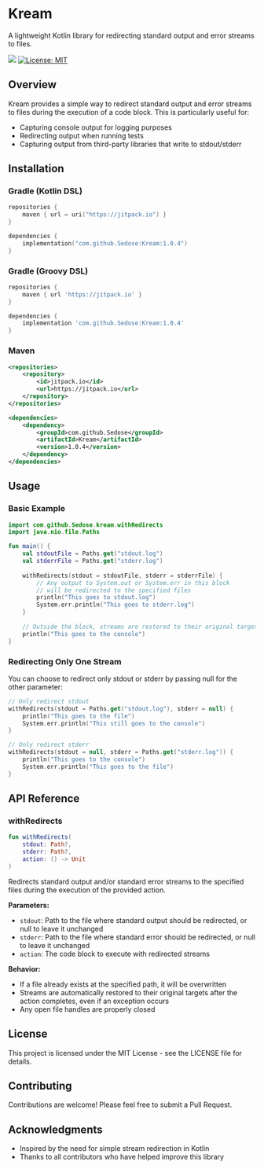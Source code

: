 # Kream

A lightweight Kotlin library for redirecting standard output and error streams to files.

[![](https://jitpack.io/v/com.github.Sedose/Kream.svg)](https://jitpack.io/#com.github.Sedose/Kream)
[![License: MIT](https://img.shields.io/badge/License-MIT-yellow.svg)](https://opensource.org/licenses/MIT)

## Overview

Kream provides a simple way to redirect standard output and error streams to files during the execution of a code block. This is particularly useful for:

- Capturing console output for logging purposes
- Redirecting output when running tests
- Capturing output from third-party libraries that write to stdout/stderr

## Installation

### Gradle (Kotlin DSL)

```kotlin
repositories {
    maven { url = uri("https://jitpack.io") }
}

dependencies {
    implementation("com.github.Sedose:Kream:1.0.4")
}
```

### Gradle (Groovy DSL)

```groovy
repositories {
    maven { url 'https://jitpack.io' }
}

dependencies {
    implementation 'com.github.Sedose:Kream:1.0.4'
}
```

### Maven

```xml
<repositories>
    <repository>
        <id>jitpack.io</id>
        <url>https://jitpack.io</url>
    </repository>
</repositories>

<dependencies>
    <dependency>
        <groupId>com.github.Sedose</groupId>
        <artifactId>Kream</artifactId>
        <version>1.0.4</version>
    </dependency>
</dependencies>
```

## Usage

### Basic Example

```kotlin
import com.github.Sedose.kream.withRedirects
import java.nio.file.Paths

fun main() {
    val stdoutFile = Paths.get("stdout.log")
    val stderrFile = Paths.get("stderr.log")
    
    withRedirects(stdout = stdoutFile, stderr = stderrFile) {
        // Any output to System.out or System.err in this block
        // will be redirected to the specified files
        println("This goes to stdout.log")
        System.err.println("This goes to stderr.log")
    }
    
    // Outside the block, streams are restored to their original targets
    println("This goes to the console")
}
```

### Redirecting Only One Stream

You can choose to redirect only stdout or stderr by passing null for the other parameter:

```kotlin
// Only redirect stdout
withRedirects(stdout = Paths.get("stdout.log"), stderr = null) {
    println("This goes to the file")
    System.err.println("This still goes to the console")
}

// Only redirect stderr
withRedirects(stdout = null, stderr = Paths.get("stderr.log")) {
    println("This goes to the console")
    System.err.println("This goes to the file")
}
```

## API Reference

### withRedirects

```kotlin
fun withRedirects(
    stdout: Path?,
    stderr: Path?,
    action: () -> Unit
)
```

Redirects standard output and/or standard error streams to the specified files during the execution of the provided action.

**Parameters:**
- `stdout`: Path to the file where standard output should be redirected, or null to leave it unchanged
- `stderr`: Path to the file where standard error should be redirected, or null to leave it unchanged
- `action`: The code block to execute with redirected streams

**Behavior:**
- If a file already exists at the specified path, it will be overwritten
- Streams are automatically restored to their original targets after the action completes, even if an exception occurs
- Any open file handles are properly closed

## License

This project is licensed under the MIT License - see the LICENSE file for details.

## Contributing

Contributions are welcome! Please feel free to submit a Pull Request.

## Acknowledgments

- Inspired by the need for simple stream redirection in Kotlin
- Thanks to all contributors who have helped improve this library
